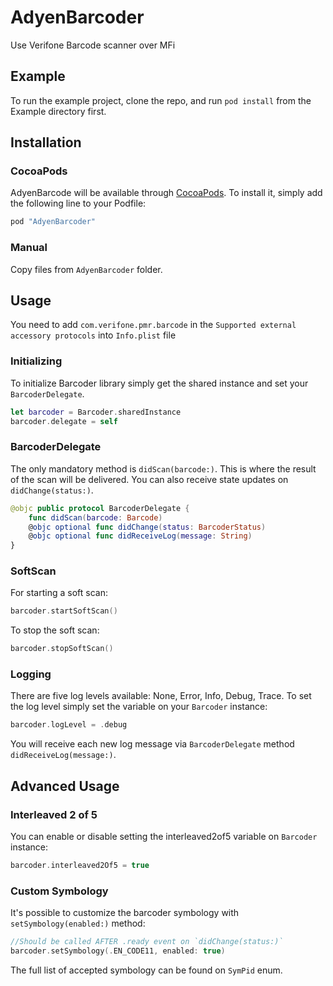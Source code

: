 # AdyenBarcoder
Use Verifone Barcode scanner over MFi

## Example

To run the example project, clone the repo, and run `pod install` from the Example directory first.

## Installation

### CocoaPods

AdyenBarcode will be available through [CocoaPods](http://cocoapods.org). To install
it, simply add the following line to your Podfile:

```ruby
pod "AdyenBarcoder"
```

### Manual

Copy files from `AdyenBarcoder` folder.

## Usage

You need to add `com.verifone.pmr.barcode` in the `Supported external accessory protocols` into `Info.plist` file

### Initializing

To initialize Barcoder library simply get the shared instance and set your `BarcoderDelegate`.
```swift
let barcoder = Barcoder.sharedInstance
barcoder.delegate = self
```

### BarcoderDelegate

The only mandatory method is `didScan(barcode:)`. This is where the result of the scan will be delivered. You can also receive state updates on `didChange(status:)`. 

```swift
@objc public protocol BarcoderDelegate {
    func didScan(barcode: Barcode)
    @objc optional func didChange(status: BarcoderStatus)
    @objc optional func didReceiveLog(message: String)
}
```

### SoftScan
For starting a soft scan: 
```swift
barcoder.startSoftScan()
```

To stop the soft scan: 
```swift
barcoder.stopSoftScan()
```

### Logging

There are five log levels available: None, Error, Info, Debug, Trace. 
To set the log level simply set the variable on your `Barcoder` instance: 
```swift
barcoder.logLevel = .debug
```
You will receive each new log message via `BarcoderDelegate` method `didReceiveLog(message:)`.

## Advanced Usage

### Interleaved 2 of 5

You can enable or disable setting the interleaved2of5 variable on `Barcoder` instance:
```swift
barcoder.interleaved2Of5 = true
```

### Custom Symbology
It's possible to customize the barcoder symbology with `setSymbology(enabled:)` method:
```swift
//Should be called AFTER .ready event on `didChange(status:)`
barcoder.setSymbology(.EN_CODE11, enabled: true)
```
The full list of accepted symbology can be found on `SymPid` enum.
